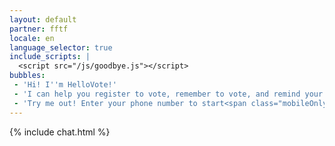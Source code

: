 ```yaml
---
layout: default
partner: fftf
locale: en
language_selector: true
include_scripts: |
  <script src="/js/goodbye.js"></script>
bubbles:
 - 'Hi! I''m HelloVote!'
 - 'I can help you register to vote, remember to vote, and remind your friends to vote too.'
 - 'Try me out! Enter your phone number to start<span class="mobileOnly">, or <a href="https://m.me/hellovote">chat on Facebook Messenger</a></span>.'
---
```

{% include chat.html %}



